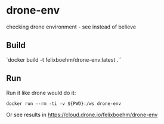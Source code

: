 # drone-env
checking drone environment - see instead of believe

## Build

`docker build -t felixboehm/drone-env:latest .``

## Run

Run it like drone would do it:

`docker run --rm -ti -v ${PWD}:/ws drone-env `

Or see results in https://cloud.drone.io/felixboehm/drone-env


